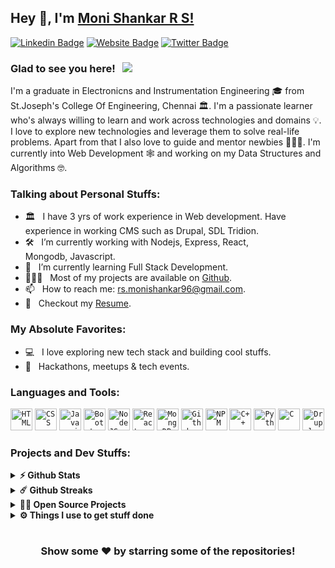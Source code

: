 ## Hey 👋, I'm [Moni Shankar R S!](https://github.com/Moni05)

[![Linkedin Badge](https://img.shields.io/badge/-LinkedIn-0e76a8?style=flat-square&logo=Linkedin&logoColor=white)](https://www.linkedin.com/in/moni-shankar-r-s/)
[![Website Badge](https://img.shields.io/badge/Website-3b5998?style=flat-square&logo=google-chrome&logoColor=white)](https://monishankar-portfolio.herokuapp.com/)
[![Twitter Badge](https://img.shields.io/badge/-Twitter-00acee?style=flat-square&logo=Twitter&logoColor=white)](https://twitter.com/MoniShankar_RS)


### Glad to see you here! &nbsp; ![](https://visitor-badge.glitch.me/badge?page_id=Moni05.Moni05&style=flat-square&color=0088cc)

I'm a graduate in Electronicns and Instrumentation Engineering 🎓 from St.Joseph's College Of Engineering, Chennai 🏛. I'm a passionate learner who's always willing to learn and work across technologies and domains 💡. I love to explore new technologies and leverage them to solve real-life problems. Apart from that I also love to guide and mentor newbies 👨🏻‍💻. I'm currently into Web Development 🕸️ and working on my Data Structures and Algorithms 🤓.


### Talking about Personal Stuffs:

- 🏛️ &nbsp; I have 3 yrs of work experience in Web development. Have experience in working CMS such as Drupal, SDL Tridion.
- 🛠 &nbsp; I’m currently working with Nodejs, Express, React, <br /> Mongodb, Javascript.
- 🚀 &nbsp; I’m currently learning Full Stack Development.
- 👨🏻‍💻 &nbsp; Most of my projects are available on [Github](https://github.com/Moni05).
- 📫 &nbsp; How to reach me: rs.monishankar96@gmail.com.
- 📝 &nbsp; Checkout my [Resume](https://drive.google.com/file/d/1Zcy6LReYb4qxCWhFE5hWFYPXq5kYYFSQ/view).

### My Absolute Favorites:

- 💻 &nbsp; I love exploring new tech stack and building cool stuffs.
- 🍕 &nbsp; Hackathons, meetups & tech events.

### Languages and Tools:

<code><img height="35" src="https://firebasestorage.googleapis.com/v0/b/mern-project-images.appspot.com/o/html-5--v1.png?alt=media&token=58a58181-63ed-4928-9b51-c6896fda15d1" alt="HTML"></code>
<code><img height="35" src="https://firebasestorage.googleapis.com/v0/b/mern-project-images.appspot.com/o/css3.png?alt=media&token=8d666381-6e9b-4e35-84de-1c2f123f6e05" alt="CSS"></code>
<code><img height="35" src="https://firebasestorage.googleapis.com/v0/b/mern-project-images.appspot.com/o/javascript.png?alt=media&token=5c71218c-d549-4d9f-8a3b-52e4e7178ae0" alt="Javascript"></code>
<code><img height="35" src="https://firebasestorage.googleapis.com/v0/b/mern-project-images.appspot.com/o/bootstrap.png?alt=media&token=0eaf0d31-f06e-4795-9e2b-3290c8fff633" alt="Bootstrap"></code>
<code><img height="35" src="https://firebasestorage.googleapis.com/v0/b/mern-project-images.appspot.com/o/nodejs.png?alt=media&token=494e49b2-9678-4939-b616-ca9bc03568a5" alt="Node JS"></code>
<code><img height="35" src="https://firebasestorage.googleapis.com/v0/b/mern-project-images.appspot.com/o/react-native.png?alt=media&token=901e6a2f-2dcc-42ab-ac5f-893cb9a58c71" alt="React"></code>
<code><img height="35" src="https://firebasestorage.googleapis.com/v0/b/mern-project-images.appspot.com/o/rsz-mong2.png?alt=media&token=0306e92d-8ea5-45d0-ad1e-5918be1b3c87" alt="MongoDB"></code>
<code><img height="35" src="https://firebasestorage.googleapis.com/v0/b/mern-project-images.appspot.com/o/github.png?alt=media&token=6f114cdd-af29-4f32-916c-d75628ebf2d0" alt="Github"></code>
<code><img height="35" src="https://firebasestorage.googleapis.com/v0/b/mern-project-images.appspot.com/o/npm.png?alt=media&token=917d0e63-76b1-4112-a881-72f306bf66b1" alt="NPM"></code>
<code><img height="35" src="https://firebasestorage.googleapis.com/v0/b/mern-project-images.appspot.com/o/c%2B%2B.png?alt=media&token=78233858-081d-4031-9ce7-fd9db5af799f" alt="C++"></code>
<code><img height="35" src="https://firebasestorage.googleapis.com/v0/b/mern-project-images.appspot.com/o/python.png?alt=media&token=398786fe-fe08-472c-8245-0044c928f391" alt="Python"></code>
<code><img height="35" src="https://firebasestorage.googleapis.com/v0/b/mern-project-images.appspot.com/o/c.png?alt=media&token=5bc41e91-c526-4be4-8a3d-2f848ba204e6" alt="C"></code>
<code><img height="35" src="https://firebasestorage.googleapis.com/v0/b/mern-project-images.appspot.com/o/drupal.png?alt=media&token=eefb606f-49da-4f53-895a-b75690b74bd0" alt="Drupal"></code>

### Projects and Dev Stuffs:

<details>	
  <summary><b>⚡ Github Stats</b></summary>

  <br />
  <img height="180em" src="https://github-readme-stats.vercel.app/api?username=Moni05&show_icons=true&hide_border=true&&count_private=true&include_all_commits=true" />
  <img height="180em" src="https://github-readme-stats.vercel.app/api/top-langs/?username=Moni05&exclude_repo=KNN-Image-Classification&show_icons=true&hide_border=true&layout=compact&langs_count=8"/>
</details>

<details>	
  <summary><b>☄️ Github Streaks</b></summary>

  <br />
  <img height="180em" src="https://github-readme-streak-stats.herokuapp.com/?user=Moni05&hide_border=true" />
</details>

<details>
  <summary><b>🧑‍🚀 Open Source Projects</b></summary>

  <br />
  <table>
    <thead align="center">
      <tr border: none;>
        <td><b>💻 Projects</b></td>
        <td><b>🌟 Stars</b></td>
        <td><b>🍴 Forks</b></td>
        <td><b>🐛 Issues</b></td>
        <td><b>🔔 Pull Requests</b></td>
        <td><b>👨‍💻 Language</b></td>
      </tr>
    </thead>
    <tbody>
      <tr>
	<td><a href="https://github.com/Moni05/E-commerce-frontend"><b>E-commerce APP</b></a></td>
        <td><img alt="Stars" src="https://img.shields.io/github/stars/Moni05/E-commerce-frontend?style=flat-square&labelColor=343b41"/></td>
        <td><img alt="Forks" src="https://img.shields.io/github/forks/Moni05/E-commerce-frontend?style=flat-square&labelColor=343b41"/></td>
        <td><img alt="Issues" src="https://img.shields.io/github/issues/Moni05/E-commerce-frontend?style=flat-square"/></td>
        <td><img alt="Pull Requests" src="https://img.shields.io/github/issues-pr/Moni05/E-commerce-frontend?style=flat-square"/></td>
        <td><img alt="Language" src="https://img.shields.io/github/languages/top/Moni05/E-commerce-frontend?style=flat-square"/></td>
      </tr>
    </tbody>
  </table>
  <br />
</details>
 
<details>	
  <br />
  <summary><b>⚙️ Things I use to get stuff done</b></summary>
  	<ul>
	</ul>	
</details>

#

<div align="center">

### Show some ❤️ by starring some of the repositories!

</div>
